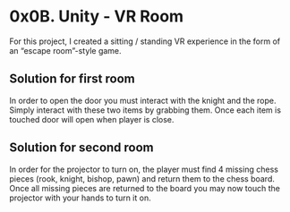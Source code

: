 # 0x0B. Unity - VR Room

For this project, I created a sitting / standing VR experience in the form of an “escape room”-style game.

## Solution for first room

In order to open the door you must interact with the knight and the rope. Simply interact with these two items by grabbing them. Once each item is touched door will open when player is close.

## Solution for second room

In order for the projector to turn on, the player must find 4 missing chess pieces (rook, knight, bishop, pawn) and return them to the chess board. Once all missing pieces are returned to the board you may now touch the projector with your hands to turn it on.
